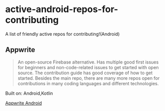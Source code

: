 # active-android-repos-for-contributing
A list of friendly active repos for contributing!(Android)


## Appwrite

> An open-source Firebase alternative. Has multiple good first issues for beginners and non-code-related issues to get started with open source. The contribution guide has good coverage of how to get started. Besides the main repo, there are many more repos open for contributions in many coding languages and different technologies. 

Built on: Android,Kotlin

[Appwrite Android](https://github.com/appwrite/sdk-for-android)

